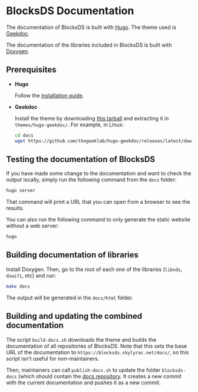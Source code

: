 # BlocksDS Documentation

The documentation of BlocksDS is built with [Hugo](https://gohugo.io). The theme
used is [Geekdoc](https://github.com/thegeeklab/hugo-geekdoc).

The documentation of the libraries included in BlocksDS is built with
[Doxygen](https://www.doxygen.nl).

## Prerequisites

- **Hugo**

  Follow the [installation guide](https://gohugo.io/categories/installation/).

- **Geekdoc**

  Install the theme by downloading [this tarball](https://github.com/thegeeklab/hugo-geekdoc/releases/latest/download/hugo-geekdoc.tar.gz)
  and extracting it in `themes/hugo-geekdoc/`. For example, in Linux:

  ```bash
  cd docs
  wget https://github.com/thegeeklab/hugo-geekdoc/releases/latest/download/hugo-geekdoc.tar.gz | tar -xz -C themes/hugo-geekdoc/ --strip-components=1
  ```

## Testing the documentation of BlocksDS

If you have made some change to the documentation and want to check the output
locally, simply run the following command from the `docs` folder:

```bash
hugo server
```

That command will print a URL that you can open from a browser to see the
results.

You can also run the following command to only generate the static website
without a web server:

```bash
hugo
```

## Building documentation of libraries

Install Doxygen. Then, go to the root of each one of the libraries (`libnds`,
`dswifi`, etc) and run:

```bash
make docs
```

The output will be generated in the `docs/html` folder.

## Building and updating the combined documentation

The script `build-docs.sh` downloads the theme and builds the documentation of
all repositories of BlocksDS. Note that this sets the base URL of the
documentation to `https://blocksds.skylyrac.net/docs/`, so this script isn't
useful for non-maintainers.

Then, maintainers can call `publish-docs.sh` to update the folder
`blocksds-docs` (which should contain the
[docs repository](https://github.com/blocksds/docs). It creates a new commit
with the current documentation and pushes it as a new commit.
